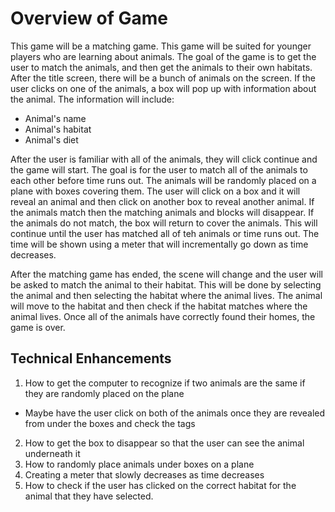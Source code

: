 # Overview of Game
This game will be a matching game. This game will be suited for younger players who are learning about animals. The goal of the game is to get the user to match the animals, and then get the animals to their own habitats. After the title screen, there will be a bunch of animals on the screen. If the user clicks on one of the animals, a box will pop up with information about the animal. The information will include:
* Animal's name
* Animal's habitat
* Animal's diet

After the user is familiar with all of the animals, they will click continue and the game will start. The goal is for the user to match all of the animals to each other before time runs out. The animals will be randomly placed on a plane with boxes covering them. The user will click on a box and it will reveal an animal and then click on another box to reveal another animal. If the animals match then the matching animals and blocks will disappear. If the animals do not match, the box will return to cover the animals. This will continue until the user has matched all of teh animals or time runs out. The time will be shown using a meter that will incrementally go down as time decreases. 

After the matching game has ended, the scene will change and the user will be asked to match the animal to their habitat. This will be done by selecting the animal and then selecting the habitat where the animal lives. The animal will move to the habitat and then check if the habitat matches where the animal lives. Once all of the animals have correctly found their homes, the game is over. 
## Technical Enhancements
1. How to get the computer to recognize if two animals are the same if they are randomly placed on the plane
* Maybe have the user click on both of the animals once they are revealed from under the boxes and check the tags 
2. How to get the box to disappear so that the user can see the animal underneath it
3. How to randomly place animals under boxes on a plane
4. Creating a meter that slowly decreases as time decreases
5. How to check if the user has clicked on the correct habitat for the animal that they have selected. 

